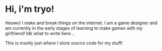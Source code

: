 # Hi, i'm tryo!
Heowo! I make and break things on the internet. I am a game designer and am currently in the early stages of learning to make games with my girlfriend! Idk what to write here... 

This is msotly just where I store source code for my stuff!

<!---
tryoxiss/tryoxiss is a ✨ special ✨ repository because its `README.md` (this file) appears on your GitHub profile.
You can click the Preview link to take a look at your changes.
--->
